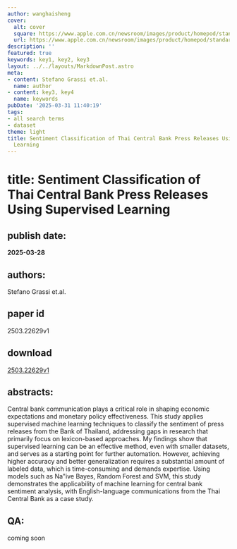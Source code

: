 ```yaml
---
author: wanghaisheng
cover:
  alt: cover
  square: https://www.apple.com.cn/newsroom/images/product/homepod/standard/Apple-HomePod-hero-230118_big.jpg.large_2x.jpg
  url: https://www.apple.com.cn/newsroom/images/product/homepod/standard/Apple-HomePod-hero-230118_big.jpg.large_2x.jpg
description: ''
featured: true
keywords: key1, key2, key3
layout: ../../layouts/MarkdownPost.astro
meta:
- content: Stefano Grassi et.al.
  name: author
- content: key3, key4
  name: keywords
pubDate: '2025-03-31 11:40:19'
tags:
- all search terms
- dataset
theme: light
title: Sentiment Classification of Thai Central Bank Press Releases Using Supervised
  Learning
---
```


# title: Sentiment Classification of Thai Central Bank Press Releases Using Supervised Learning 
## publish date: 
**2025-03-28** 
## authors: 
  Stefano Grassi et.al. 
## paper id
2503.22629v1
## download
[2503.22629v1](http://arxiv.org/abs/2503.22629v1)
## abstracts:
Central bank communication plays a critical role in shaping economic expectations and monetary policy effectiveness. This study applies supervised machine learning techniques to classify the sentiment of press releases from the Bank of Thailand, addressing gaps in research that primarily focus on lexicon-based approaches. My findings show that supervised learning can be an effective method, even with smaller datasets, and serves as a starting point for further automation. However, achieving higher accuracy and better generalization requires a substantial amount of labeled data, which is time-consuming and demands expertise. Using models such as Na\"ive Bayes, Random Forest and SVM, this study demonstrates the applicability of machine learning for central bank sentiment analysis, with English-language communications from the Thai Central Bank as a case study.
## QA:
coming soon
